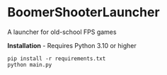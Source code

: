 # BoomerShooterLauncher

A launcher for old-school FPS games

**Installation** - Requires Python 3.10 or higher

    pip install -r requirements.txt
    python main.py
